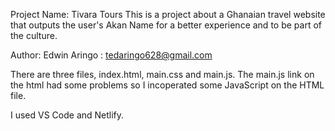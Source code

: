 Project Name: Tivara Tours
This is a project about a Ghanaian travel website that outputs the user's Akan Name for a better experience and to be part of the culture.

Author: Edwin Aringo
      : tedaringo628@gmail.com

There are three files, index.html, main.css and main.js.
The main.js link on the html had some problems so I incoperated some JavaScript on the HTML file.

I used VS Code and Netlify.
